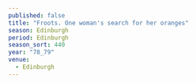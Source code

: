 ```yaml
---
published: false
title: "Froots. One woman's search for her oranges"
season: Edinburgh
period: Edinburgh
season_sort: 440
year: "78_79"
venue:
  - Edinburgh
---
```



